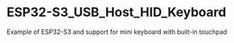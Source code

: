 # ESP32-S3_USB_Host_HID_Keyboard
Example of ESP32-S3 and support for mini keyboard with built-in touchpad
